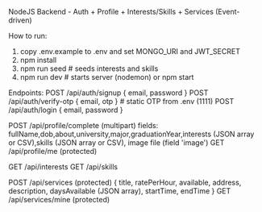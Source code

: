 NodeJS Backend - Auth + Profile + Interests/Skills + Services (Event-driven)

How to run:
1. copy .env.example to .env and set MONGO_URI and JWT_SECRET
2. npm install
3. npm run seed   # seeds interests and skills
4. npm run dev    # starts server (nodemon) or npm start

Endpoints:
POST /api/auth/signup { email, password }
POST /api/auth/verify-otp { email, otp }   # static OTP from .env (1111)
POST /api/auth/login { email, password }

POST /api/profile/complete (multipart) fields: fullName,dob,about,university,major,graduationYear,interests (JSON array or CSV),skills (JSON array or CSV), image file (field 'image')
GET  /api/profile/me  (protected)

GET /api/interests
GET /api/skills

POST /api/services (protected) { title, ratePerHour, available, address, description, daysAvailable (JSON array), startTime, endTime }
GET  /api/services/mine (protected)
